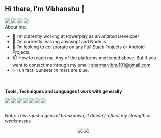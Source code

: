 ## Hi there, I'm Vibhanshu 👋

<a href="https://www.instagram.com/vibhanshu.sharma.101/"> <img src="https://img.icons8.com/fluent/48/000000/instagram-new.png"/> </a>
<a href="https://www.linkedin.com/in/vibhanshu-sharma-b089b2164/"><img src="https://img.icons8.com/fluent/48/000000/linkedin.png"/></a>
<a href="https://www.reddit.com/user/sharmavibhu101"><img src="https://img.icons8.com/fluent/48/000000/reddit.png"/></a>
<a href="https://twitter.com/vibhanshu101"><img src="https://img.icons8.com/fluent/48/000000/twitter.png"/></a>
<br />
About me:

- 🔭 I’m currently working at Powerplay as an Android Developer
- 🌱 I’m currently learning Javasript and Node.js
- 👯 I’m looking to collaborate on any Full Stack Projects or Android Projects.
- 📫 How to reach me: Any of the platforms mentioned above. But if you want to contact me through my email: <a href="mailto:sharma.vibhu101@gmail.com">sharma.vibhu101@gmail.com</a>
- ⚡ Fun fact: Sunsets on mars are blue.

<br/>

**Tools, Techniques and Languages I work with generally**

<img align="left" src="https://img.icons8.com/color/48/000000/javascript.png"/>
<img align="left" src="https://img.icons8.com/color/48/000000/nodejs.png"/>
<img align="left" src="https://img.icons8.com/color/48/000000/mongodb.png"/>
<img align="left" src="https://img.icons8.com/color/48/000000/kotlin.png"/>
<img align="left" src="https://img.icons8.com/dusk/64/000000/java-coffee-cup-logo.png"/>
<img align="left" src="https://img.icons8.com/color/48/000000/flutter.png"/>
<img align="left" src="https://img.icons8.com/fluent/48/000000/android-os.png"/>


<br/><br/>

<p><i>Note: This is just a general breakdown, it doesn't reflect my strength or weaknesses.</i></p>
<!-- Stats Dashboard -->
<p align = "center">
  <img src = "https://github-readme-stats.vercel.app/api?username=vibhusharma101&include_all_commits=true&show_icons=true&theme=dracula&line_height=40">
  <img src = "https://github-readme-stats.vercel.app/api/top-langs/?username=vibhusharma101&langs_count=11&hide=jupyter%20notebook,scss,html,css,shell&theme=dracula">
</p>
